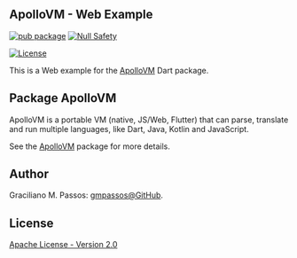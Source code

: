 ## ApolloVM - Web Example

[![pub package](https://img.shields.io/pub/v/apollovm.svg?logo=dart&logoColor=00b9fc)](https://pub.dartlang.org/packages/apollovm)
[![Null Safety](https://img.shields.io/badge/null-safety-brightgreen)](https://dart.dev/null-safety)

[![License](https://img.shields.io/github/license/ApolloVM/apollovm_dart?logo=open-source-initiative&logoColor=green)](https://github.com/ApolloVM/apollovm_dart/blob/master/LICENSE)

This is a Web example for the [ApolloVM][pack_apollovm] Dart package.

## Package ApolloVM

ApolloVM is a portable VM (native, JS/Web, Flutter) that can parse, translate and run multiple languages, like Dart, Java, Kotlin and JavaScript.

See the [ApolloVM][pack_apollovm] package for more details.

[pack_apollovm]: https://github.com/ApolloVM/apollovm_dart/issues

## Author

Graciliano M. Passos: [gmpassos@GitHub][github].

[github]: https://github.com/gmpassos

## License

[Apache License - Version 2.0][apache_license]

[apache_license]: https://www.apache.org/licenses/LICENSE-2.0.txt
